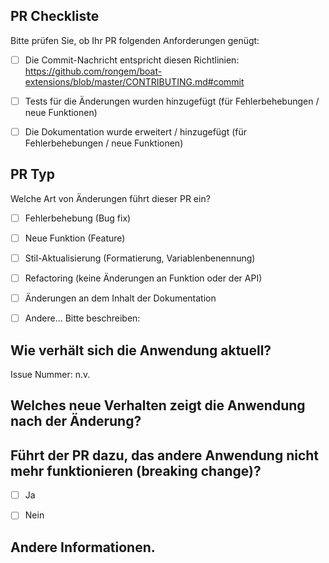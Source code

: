 ## PR Checkliste
Bitte prüfen Sie, ob Ihr PR folgenden Anforderungen genügt:

- [ ] Die Commit-Nachricht entspricht diesen Richtlinien: https://github.com/rongem/boat-extensions/blob/master/CONTRIBUTING.md#commit
- [ ] Tests für die Änderungen wurden hinzugefügt (für Fehlerbehebungen / neue Funktionen)
- [ ] Die Dokumentation wurde erweitert / hinzugefügt (für Fehlerbehebungen / neue Funktionen)


## PR Typ
Welche Art von Änderungen führt dieser PR ein?

<!-- Kreuzen Sie den Eintrag an, der für Ihren PR zutrifft, indem Sie "x" einfügen. -->

- [ ] Fehlerbehebung (Bug fix)
- [ ] Neue Funktion (Feature)
- [ ] Stil-Aktualisierung (Formatierung, Variablenbenennung)
- [ ] Refactoring (keine Änderungen an Funktion oder der API)
- [ ] Änderungen an dem Inhalt der Dokumentation
- [ ] Andere... Bitte beschreiben:


## Wie verhält sich die Anwendung aktuell?
<!-- Bitte beschreiben sie das aktuelle Verhalten oder nehmen Sie auf einen Issue Bezug. -->

Issue Nummer: n.v.


## Welches neue Verhalten zeigt die Anwendung nach der Änderung?


## Führt der PR dazu, das andere Anwendung nicht mehr funktionieren (breaking change)?

- [ ] Ja
- [ ] Nein


<!-- Falls dieser PR einen Breaking change enthalt, beschreiben Sie bitte die Änderungen und den empfohlenden Migrationspfad. -->


## Andere Informationen.

